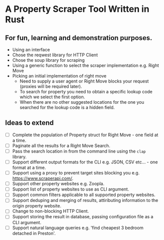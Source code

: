 # A Property Scraper Tool Written in Rust

## For fun, learning and demonstration purposes.

- Using an interface
- Chose the reqwest library for HTTP Client
- Chose the soup library for scraping
- Using a generic function to select the scraper implementation e.g. Right Move
- Picking an initial implementation of right move
  - Need to supply a user agent or Right Move blocks your request (proxies will be required later).
  - To search for property you need to obtain a specific lookup code which we select the first option.
  - When there are no other suggested locations for the one you searched for the lookup code is a hidden field.


## Ideas to extend

- [ ]  Complete the population of Property struct for Right Move - one field at a time.
- [ ]  Paginate all the results for a Right Move Search.
- [ ]  Pass the search location in from the command line using the `clap` library.
- [ ]  Support different output formats for the CLI e.g. JSON, CSV etc... - one format at a time.
- [ ]  Support using a proxy to prevent target sites blocking you e.g. https://www.scraperapi.com/.
- [ ]  Support other property websites e.g. Zoopla.
- [ ]  Support list of property websites to use as CLI argument.
- [ ]  Support common filters applicable to all supported property websites.
- [ ]  Support deduping and merging of results, attiributing information to the origin property website.
- [ ]  Change to non-blocking HTTP Client.
- [ ]  Support storing the result in database, passing configuration file as a CLI argument.
- [ ]  Support natural language queries e.g. 'find cheapest 3 bedroom detached in Preston'.